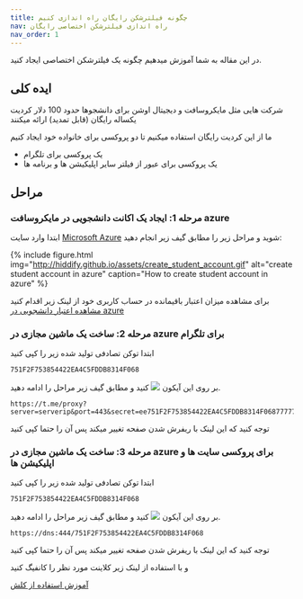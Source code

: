 ```yaml
---
title: چگونه فیلترشکن رایگان راه اندازی کنیم
nav: راه اندازی فیلترشکن اختصاصی رایگان
nav_order: 1
---
```


در این مقاله به شما آموزش میدهیم چگونه یک فیلترشکن اختصاصی ایجاد کنید.


## ایده کلی
شرکت هایی مثل مایکروسافت و دیجیتال اوشن برای دانشجوها حدود 100 دلار کردیت یکساله رایگان (قابل تمدید) ارائه میکنند

ما از این کردیت رایگان استفاده میکنیم تا دو پروکسی برای خانواده خود ایجاد کنیم

- یک پروکسی برای تلگرام
- یک پروکسی برای عبور از فیلتر سایر اپلیکیشن ها و برنامه ها

## مراحل
### مرحله 1: ایجاد یک اکانت دانشجویی در مایکروسافت azure


ابتدا وارد سایت [Microsoft Azure](https://azure.microsoft.com/en-us/free/students/) شوید
و مراحل زیر را مطابق گیف زیر انجام دهید:

{% include figure.html img="http://hiddify.github.io/assets/create_student_account.gif" alt="create student account in azure" caption="How to create student account in azure" %}


برای مشاهده میزان اعتبار باقیمانده در حساب کاربری خود از لینک زیر اقدام کنید
[مشاهده اعتبار دانشجویی در azure](https://www.microsoftazuresponsorships.com/Balance)

### مرحله 2: ساخت یک ماشین مجازی در azure برای تلگرام
ابتدا توکن تصادفی تولید شده زیر را کپی کنید
```
751F2F753854422EA4C5FDDB8314F068
```
بر روی این آیکون
<a href="https://portal.azure.com/#create/Microsoft.Template/uri/https%3A%2F%2Fraw.githubusercontent.com%2Fhiddify%2Fconfig%2Fmain%2Ftelegram-vm-azure-template.json" target="_blank"><img src="https://aka.ms/deploytoazurebutton"/></a>
کنید
و مطابق گیف زیر مراحل را ادامه دهید.
















<!-- 
[لینک](https://portal.azure.com/)
  کلیک کنید و مراحل را مطابق گیف زیر ادامه دهید.

در این گیف یک مقدار کد نیاز است که از زیر آن را کپی کنید
```
#cloud-config
users:
  - default
  - name: tgproxy
package_upgrade: true
packages:
  - python3
  - python3-uvloop 
  - python3-cryptography
  - python3-socks 
  - libcap2-bin 
  - ca-certificates
  - curl
  - wget
  - gnupg-agent
  - software-properties-common
  - git
runcmd:
  # install docker following the guide: https://docs.docker.com/install/linux/docker-ce/ubuntu/
  - cd /opt/
  - git clone https://github.com/alexbers/mtprotoproxy 
  - cd  mtprotoproxy
  - sed -i 's/00000000000000000000000000000001/751F2F753854422EA4C5FDDB8314F068/g' config.py
  - echo 'TLS_DOMAIN = "google.com"'>> config.py
  - wget https://raw.githubusercontent.com/hiddify/config/main/mtproxy.service
  - sudo mv mtproxy.service /etc/systemd/system/
  - sudo systemctl enable mtproxy.service
  - sudo systemctl start mtproxy.service
power_state:
  mode: reboot
  message: Restarting after installing
```
{% include figure.html img="http://hiddify.github.io/assets/create-vm.gif" alt="create vm in azure" caption="How to create a vm in azure" %}

پس از کپی کردن ip ارائه شده آن را به جای `serverip` در لینک زیر قرار دهید و از پروکسی تلگرام اختصاصی لذت ببرید
 -->
```
https://t.me/proxy?server=serverip&port=443&secret=ee751F2F753854422EA4C5FDDB8314F0687777772e676f6f676c652e636f6d
```
<div class="alert alert-warning">
  توجه کنید که این لینک با ریفرش شدن صفحه تغییر میکند پس آن را حتما کپی کنید
  </div>
  
### مرحله 3: ساخت یک ماشین مجازی در azure برای پروکسی سایت ها و اپلیکیشن ها

ابتدا توکن تصادفی تولید شده زیر را کپی کنید

```
751F2F753854422EA4C5FDDB8314F068
```

بر روی این آیکون
<a href="https://portal.azure.com/#create/Microsoft.Template/uri/https%3A%2F%2Fraw.githubusercontent.com%2Fhiddify%2Fconfig%2Fmain%2Fgost-vm-azure-template.json" target="_blank"><img src="https://aka.ms/deploytoazurebutton"/></a>
کنید
و مطابق گیف زیر مراحل را ادامه دهید.

<!-- 
بر روی این
[لینک](https://portal.azure.com/)
  کلیک کنید و مراحل را مطابق گیف زیر ادامه دهید.
 در گیف زیر به جای telegram عبارت gost را قرار دهید

در این گیف یک مقدار کد نیاز است که از زیر آن را کپی کنید
```
#cloud-config
groups:
  - gost
users:
  - default
package_upgrade: true
packages:
  - apt-transport-https
  - ca-certificates
  - curl
  - wget
  - gnupg-agent
  - software-properties-common
  - git
runcmd:
  - mkdir -p /opt/gost; cd /opt/gost
  - wget https://github.com/ginuerzh/gost/releases/download/v2.11.4/gost-linux-amd64-2.11.4.gz
  - gunzip gost*
  - mv gost* gost
  - chmod +x gost
  - wget https://raw.githubusercontent.com/hiddify/config/main/gost-systemd.service -O gost.service
  - sed -i 's/user:pass/751F2F753854422EA4C5FDDB8314F068:1/g' gost.service
  - wget https://raw.githubusercontent.com/hiddify/config/main/clash_url.service
  - wget https://raw.githubusercontent.com/hiddify/config/main/clash_url.py
  - sed -i 's/00000000000000000000000000000001/751F2F753854422EA4C5FDDB8314F068/g' clash_url.py
  - openssl req -x509 -newkey rsa:2048 -keyout key.pem -out cert.pem -days 3650 -nodes -subj "/C=GB/ST=London/L=London/O=Google Trust Services LLC/CN=www.google.com"
  - sudo mv gost.service /etc/systemd/system/
  - sudo mv clash_url.service /etc/systemd/system/
  - sudo systemctl enable gost.service
  - sudo systemctl start gost.service
  - sudo systemctl enable clash_url.service
  - sudo systemctl start clash_url.service
power_state:
  mode: reboot
  message: Restarting after installing docker & docker-compose
```
{% include figure.html img="http://hiddify.github.io/assets/create-vm.gif" alt="create vm in azure" caption="How to create a vm in azure" %}

پس از کپی کردن ip ارائه شده آن را به جای `serverip` در لینک زیر قرار دهید و از پروکسی اختصاصی لذت ببرید
 -->
```
https://dns:444/751F2F753854422EA4C5FDDB8314F068
```
<div class="alert alert-warning">
  توجه کنید که این لینک با ریفرش شدن صفحه تغییر میکند پس آن را حتما کپی کنید
  </div>
 
و با استفاده از لینک زیر کلاینت مورد نظر را کانفیگ کنید

[آموزش استفاده از کلش](https://hiddify.github.io/how_to_use_clash.html)

<script src="{{ '/assets/change_secret.js' | relative_url }}"></script>
